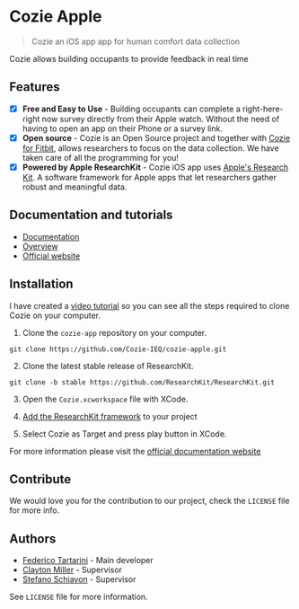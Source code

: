 # Cozie Apple
> Cozie an iOS app app for human comfort data collection 

Cozie allows building occupants to provide feedback in real time

## Features

- [x] **Free and Easy to Use** - Building occupants can complete a right-here-right now survey directly from their Apple watch. Without the need of having to open an app on their Phone or a survey link.
- [x] **Open source** - Cozie is an Open Source project and together with [Cozie for Fitbit](https://cozie.app), allows researchers to focus on the data collection. We have taken care of all the programming for you!
- [x] **Powered by Apple ResearchKit** - Cozie iOS app uses [Apple's Research Kit](https://www.researchandcare.org/researchkit/). A software framework for Apple apps that let researchers gather robust and meaningful data.

## Documentation and tutorials

- [Documentation](https://cozie-apple.netlify.app/docs/)
- [Overview](https://www.youtube.com/watch?v=5e4FwVydYRE&t=109s)
- [Official website](https://cozie-apple.netlify.app)

## Installation

I have created a [video tutorial](https://www.youtube.com/watch?v=gSNPvoGc8Zw) so you can see all the steps required to clone Cozie on your computer.

1. Clone the `cozie-app` repository on your computer. 

```git clone https://github.com/Cozie-IEQ/cozie-apple.git```

2. Clone the latest stable release of ResearchKit. 

```git clone -b stable https://github.com/ResearchKit/ResearchKit.git```

3. Open the `Cozie.xcworkspace` file with XCode.

4. [Add the ResearchKit framework](https://github.com/ResearchKit/ResearchKit/blob/master/README.md#1-add-the-researchkit-framework-to-your-project) to your project

5. Select Cozie as Target and press play button in XCode.

For more information please visit the [official documentation website](https://cozie-apple.netlify.app/docs/)

## Contribute

We would love you for the contribution to our project, check the ``LICENSE`` file for more info.

## Authors

* [Federico Tartarini](https://github.com/FedericoTartarini) - Main developer
* [Clayton Miller](https://www.linkedin.com/in/claytonmiller/) - Supervisor
* [Stefano Schiavon](https://www.linkedin.com/in/stefanoschiavon/) - Supervisor

See ``LICENSE`` file for more information.
